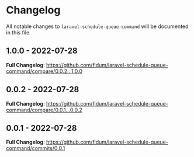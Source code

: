 # Changelog

All notable changes to `laravel-schedule-queue-command` will be documented in this file.

## 1.0.0 - 2022-07-28

**Full Changelog**: https://github.com/fidum/laravel-schedule-queue-command/compare/0.0.2...1.0.0

## 0.0.2 - 2022-07-28

**Full Changelog**: https://github.com/fidum/laravel-schedule-queue-command/compare/0.0.1...0.0.2

## 0.0.1 - 2022-07-28

**Full Changelog**: https://github.com/fidum/laravel-schedule-queue-command/commits/0.0.1
